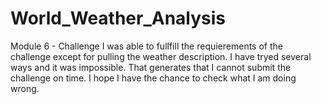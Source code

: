 # World_Weather_Analysis
Module 6 - Challenge
I was able to fullfill the requierements of the challenge except for pulling the weather description.
I have tryed several ways and it was impossible. That generates that I cannot submit the challenge on time. 
I hope I have the chance to check what I am doing wrong.

